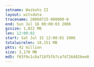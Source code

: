 ```yaml
---
setname: Waikato II
layout: witsdata
tracename: 20060715-000000-0
end: Sun Jul 16 00:00:03 2006
gzsize: 1,022 MB
len: 12:00:02
start: Sat Jul 15 12:00:01 2006
totalwirelen: 18,151 MB
pkts: 42 million
size: 3,170 MB
md5: f03f0c1c8a718f5fb7ca747264826ee0
---
```

